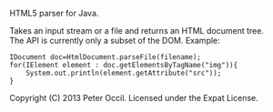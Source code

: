 HTML5 parser for Java.

Takes an input stream or a file and returns an HTML document tree.  
The API is currently only a subset of the DOM.  Example:

    IDocument doc=HtmlDocument.parseFile(filename);
    for(IElement element : doc.getElementsByTagName("img")){
        System.out.println(element.getAttribute("src"));
    }
    
Copyright (C) 2013 Peter Occil.  Licensed under the Expat License.